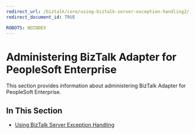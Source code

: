```yaml
---
redirect_url: /biztalk/core/using-biztalk-server-exception-handling2/
redirect_document_id: TRUE

ROBOTS: NOINDEX
--- 
```

# Administering BizTalk Adapter for PeopleSoft Enterprise
This section provides information about administering BizTalk Adapter for PeopleSoft Enterprise.  
  
## In This Section  
  
-   [Using BizTalk Server Exception Handling](../core/using-biztalk-server-exception-handling2.md)